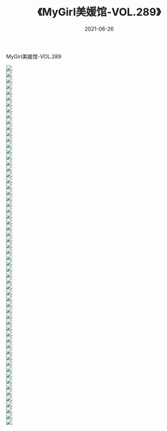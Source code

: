 ﻿---
layout: post
title:  《MyGirl美媛馆-VOL.289》
date:   2021-06-26
img: http://img.660000.xyz/Sharelink/网络美图/2021/MyGirl美媛馆-VOL.289/000.jpg
categories: [美女, 清纯, 唯美]
---

MyGirl美媛馆-VOL.289

  ![](http://img.660000.xyz/Sharelink/网络美图/2021/MyGirl美媛馆-VOL.289/001.jpg) <br> ![](http://img.660000.xyz/Sharelink/网络美图/2021/MyGirl美媛馆-VOL.289/002.jpg) <br> ![](http://img.660000.xyz/Sharelink/网络美图/2021/MyGirl美媛馆-VOL.289/003.jpg) <br> ![](http://img.660000.xyz/Sharelink/网络美图/2021/MyGirl美媛馆-VOL.289/004.jpg) <br> ![](http://img.660000.xyz/Sharelink/网络美图/2021/MyGirl美媛馆-VOL.289/005.jpg) <br> ![](http://img.660000.xyz/Sharelink/网络美图/2021/MyGirl美媛馆-VOL.289/006.jpg) <br> ![](http://img.660000.xyz/Sharelink/网络美图/2021/MyGirl美媛馆-VOL.289/007.jpg) <br> ![](http://img.660000.xyz/Sharelink/网络美图/2021/MyGirl美媛馆-VOL.289/008.jpg) <br> ![](http://img.660000.xyz/Sharelink/网络美图/2021/MyGirl美媛馆-VOL.289/009.jpg) <br> ![](http://img.660000.xyz/Sharelink/网络美图/2021/MyGirl美媛馆-VOL.289/010.jpg) <br> ![](http://img.660000.xyz/Sharelink/网络美图/2021/MyGirl美媛馆-VOL.289/011.jpg) <br> ![](http://img.660000.xyz/Sharelink/网络美图/2021/MyGirl美媛馆-VOL.289/012.jpg) <br> ![](http://img.660000.xyz/Sharelink/网络美图/2021/MyGirl美媛馆-VOL.289/013.jpg) <br> ![](http://img.660000.xyz/Sharelink/网络美图/2021/MyGirl美媛馆-VOL.289/014.jpg) <br> ![](http://img.660000.xyz/Sharelink/网络美图/2021/MyGirl美媛馆-VOL.289/015.jpg) <br> ![](http://img.660000.xyz/Sharelink/网络美图/2021/MyGirl美媛馆-VOL.289/016.jpg) <br> ![](http://img.660000.xyz/Sharelink/网络美图/2021/MyGirl美媛馆-VOL.289/017.jpg) <br> ![](http://img.660000.xyz/Sharelink/网络美图/2021/MyGirl美媛馆-VOL.289/018.jpg) <br> ![](http://img.660000.xyz/Sharelink/网络美图/2021/MyGirl美媛馆-VOL.289/019.jpg) <br> ![](http://img.660000.xyz/Sharelink/网络美图/2021/MyGirl美媛馆-VOL.289/020.jpg) <br> ![](http://img.660000.xyz/Sharelink/网络美图/2021/MyGirl美媛馆-VOL.289/021.jpg) <br> ![](http://img.660000.xyz/Sharelink/网络美图/2021/MyGirl美媛馆-VOL.289/022.jpg) <br> ![](http://img.660000.xyz/Sharelink/网络美图/2021/MyGirl美媛馆-VOL.289/023.jpg) <br> ![](http://img.660000.xyz/Sharelink/网络美图/2021/MyGirl美媛馆-VOL.289/024.jpg) <br> ![](http://img.660000.xyz/Sharelink/网络美图/2021/MyGirl美媛馆-VOL.289/025.jpg) <br> ![](http://img.660000.xyz/Sharelink/网络美图/2021/MyGirl美媛馆-VOL.289/026.jpg) <br> ![](http://img.660000.xyz/Sharelink/网络美图/2021/MyGirl美媛馆-VOL.289/027.jpg) <br> ![](http://img.660000.xyz/Sharelink/网络美图/2021/MyGirl美媛馆-VOL.289/028.jpg) <br> ![](http://img.660000.xyz/Sharelink/网络美图/2021/MyGirl美媛馆-VOL.289/029.jpg) <br> ![](http://img.660000.xyz/Sharelink/网络美图/2021/MyGirl美媛馆-VOL.289/030.jpg) <br> ![](http://img.660000.xyz/Sharelink/网络美图/2021/MyGirl美媛馆-VOL.289/031.jpg) <br> ![](http://img.660000.xyz/Sharelink/网络美图/2021/MyGirl美媛馆-VOL.289/032.jpg) <br> ![](http://img.660000.xyz/Sharelink/网络美图/2021/MyGirl美媛馆-VOL.289/033.jpg) <br> ![](http://img.660000.xyz/Sharelink/网络美图/2021/MyGirl美媛馆-VOL.289/034.jpg) <br> ![](http://img.660000.xyz/Sharelink/网络美图/2021/MyGirl美媛馆-VOL.289/035.jpg) <br> ![](http://img.660000.xyz/Sharelink/网络美图/2021/MyGirl美媛馆-VOL.289/036.jpg) <br> ![](http://img.660000.xyz/Sharelink/网络美图/2021/MyGirl美媛馆-VOL.289/037.jpg) <br> ![](http://img.660000.xyz/Sharelink/网络美图/2021/MyGirl美媛馆-VOL.289/038.jpg) <br> ![](http://img.660000.xyz/Sharelink/网络美图/2021/MyGirl美媛馆-VOL.289/039.jpg) <br> ![](http://img.660000.xyz/Sharelink/网络美图/2021/MyGirl美媛馆-VOL.289/040.jpg) <br> ![](http://img.660000.xyz/Sharelink/网络美图/2021/MyGirl美媛馆-VOL.289/041.jpg) <br> ![](http://img.660000.xyz/Sharelink/网络美图/2021/MyGirl美媛馆-VOL.289/042.jpg) <br> ![](http://img.660000.xyz/Sharelink/网络美图/2021/MyGirl美媛馆-VOL.289/043.jpg) <br> ![](http://img.660000.xyz/Sharelink/网络美图/2021/MyGirl美媛馆-VOL.289/044.jpg) <br> ![](http://img.660000.xyz/Sharelink/网络美图/2021/MyGirl美媛馆-VOL.289/045.jpg) <br> ![](http://img.660000.xyz/Sharelink/网络美图/2021/MyGirl美媛馆-VOL.289/046.jpg) <br> ![](http://img.660000.xyz/Sharelink/网络美图/2021/MyGirl美媛馆-VOL.289/047.jpg) <br> ![](http://img.660000.xyz/Sharelink/网络美图/2021/MyGirl美媛馆-VOL.289/048.jpg) <br> ![](http://img.660000.xyz/Sharelink/网络美图/2021/MyGirl美媛馆-VOL.289/049.jpg) <br> ![](http://img.660000.xyz/Sharelink/网络美图/2021/MyGirl美媛馆-VOL.289/050.jpg) <br> ![](http://img.660000.xyz/Sharelink/网络美图/2021/MyGirl美媛馆-VOL.289/051.jpg) <br> ![](http://img.660000.xyz/Sharelink/网络美图/2021/MyGirl美媛馆-VOL.289/052.jpg) <br> ![](http://img.660000.xyz/Sharelink/网络美图/2021/MyGirl美媛馆-VOL.289/053.jpg) <br> ![](http://img.660000.xyz/Sharelink/网络美图/2021/MyGirl美媛馆-VOL.289/054.jpg) <br> ![](http://img.660000.xyz/Sharelink/网络美图/2021/MyGirl美媛馆-VOL.289/055.jpg) <br> ![](http://img.660000.xyz/Sharelink/网络美图/2021/MyGirl美媛馆-VOL.289/056.jpg) <br> ![](http://img.660000.xyz/Sharelink/网络美图/2021/MyGirl美媛馆-VOL.289/057.jpg) <br> ![](http://img.660000.xyz/Sharelink/网络美图/2021/MyGirl美媛馆-VOL.289/058.jpg) <br> ![](http://img.660000.xyz/Sharelink/网络美图/2021/MyGirl美媛馆-VOL.289/059.jpg) <br> ![](http://img.660000.xyz/Sharelink/网络美图/2021/MyGirl美媛馆-VOL.289/060.jpg) <br> ![](http://img.660000.xyz/Sharelink/网络美图/2021/MyGirl美媛馆-VOL.289/061.jpg) <br>